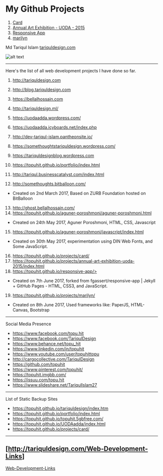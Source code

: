 # My Github Projects
1. [Card](https://topuhit.github.io/projects/card/)
2. [Annual Art Exhibition - UODA - 2015 ](https://topuhit.github.io/projects/annual-art-exhibition-uoda-2015/index.html)
3. [Responsive App](https://topuhit.github.io/responsive-app/)
4. [marilyn ](https://topuhit.github.io/projects/marilyn/)

Md Tariqul Islam
[tariquldesign.com ](http://tariquldesign.com)

![alt text](http://media.cargocollective.com/1/22/725716/headerimg/TA1.png "TariqulDesign")

---

Here's the list of all web development projects I have done so far.

1. <http://tariquldesign.com>
2. <http://blog.tariquldesign.com>
3. <https://bellalhossain.com>
4. <http://tariquldesign.ml/>


5. <https://uodaadda.wordpress.com/>
6. <https://uodaadda.icyboards.net/index.php>
7. <http://dev-tariqul-islam.pantheonsite.io/>
8. <https://somethoughtstariquldesign.wordpress.com/>
9. <https://tariquldesignblog.wordpress.com>
10. <https://topuhit.github.io/portfolio/index.html>
11. <http://tariqul.businesscatalyst.com/index.html>
12. <http://somethoughts.bitballoon.com/>
* Created on 2nd March 2017, Based on ZURB Foundation hosted on BitBalloon
13. <http://ghost.bellalhossain.com/>
14. <https://topuhit.github.io/aguner-poroshmoni/aguner-poroshmoni.html>
* Created on 24th May 2017, Aguner Poroshmoni, HTML, CSS, Javascript
15. <https://topuhit.github.io/aguner-poroshmoni/javascript/index.html>
* Created on 30th May 2017, experimentation using DIN Web Fonts, and Some JavaScript.
16. <https://topuhit.github.io/projects/card/>
17. <https://topuhit.github.io/projects/annual-art-exhibition-uoda-2015/index.html>
18. https://topuhit.github.io/responsive-app/>
* Created on 7th June 2017, forked from fgassert/responsive-app | Jekyll + GitHub Pages - HTML, CSS3, and JavaScript.


19. <https://topuhit.github.io/projects/marilyn/>
* Created on 8th June 2017, Used frameworks like: PaperJS, HTML-Canvas, Bootstrap


---
Social Media Presence

* <https://www.facebook.com/topu.hit>
* <https://www.facebook.com/TariqulDesign>
* <https://www.behance.net/topu_hit>
* <https://www.linkedin.com/in/topuhit>
* <https://www.youtube.com/user/topuhittopu>
* <http://cargocollective.com/TariqulDesign>
* <https://github.com/topuhit>
* <https://www.pinterest.com/topuhit/>
* <https://topuhit.imgbb.com/>
* <https://issuu.com/topu.hit>
* <https://www.slideshare.net/TariqulIslam27>

---
List of Static Backup Sites

* <https://topuhit.github.io/tariquldesign/index.htm>
* <https://topuhit.github.io/portfolio/index.html>
* <https://topuhit.github.io/topuhit.5gbfree.com/>
* <https://topuhit.github.io/UODAadda/index.html>
* <https://topuhit.github.io/projects/card/>

---
[http://tariquldesign.com/Web-Development-Links]
---
[Web-Development-Links ](http://tariquldesign.com/Web-Development-Links)
